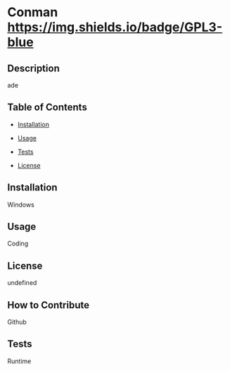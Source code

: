 
# Conman https://img.shields.io/badge/GPL3-blue

## Description

 ade

## Table of Contents

- [Installation](#installation)
- [Usage](#usage)
- [Tests](#tests)
 
- [License](#license)


## Installation

 Windows

## Usage

 Coding

## License

 undefined

## How to Contribute

 Github

## Tests

 Runtime
